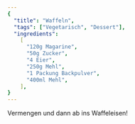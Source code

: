 ```yaml
---
{
  "title": "Waffeln",
  "tags": ["Vegetarisch", "Dessert"],
  "ingredients":
    [
      "120g Magarine",
      "50g Zucker",
      "4 Eier",
      "250g Mehl",
      "1 Packung Backpulver",
      "400ml Mehl",
    ],
}
---
```


Vermengen und dann ab ins Waffeleisen!

